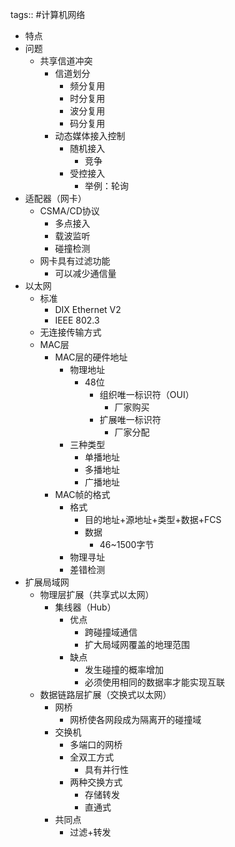 tags:: #计算机网络

- 特点
- 问题
	- 共享信道冲突
		- 信道划分
			- 频分复用
			- 时分复用
			- 波分复用
			- 码分复用
		- 动态媒体接入控制
			- 随机接入
				- 竞争
			- 受控接入
				- 举例：轮询
- 适配器（网卡）
	- CSMA/CD协议
		- 多点接入
		- 载波监听
		- 碰撞检测
	- 网卡具有过滤功能
		- 可以减少通信量
- 以太网
	- 标准
		- DIX Ethernet V2
		- IEEE 802.3
	- 无连接传输方式
	- MAC层
		- MAC层的硬件地址
			- 物理地址
				- 48位
					- 组织唯一标识符（OUI）
						- 厂家购买
					- 扩展唯一标识符
						- 厂家分配
			- 三种类型
				- 单播地址
				- 多播地址
				- 广播地址
		- MAC帧的格式
			- 格式
				- 目的地址+源地址+类型+数据+FCS
				- 数据
					- 46~1500字节
			- 物理寻址
			- 差错检测
- 扩展局域网
	- 物理层扩展（共享式以太网）
		- 集线器（Hub）
			- 优点
				- 跨碰撞域通信
				- 扩大局域网覆盖的地理范围
			- 缺点
				- 发生碰撞的概率增加
				- 必须使用相同的数据率才能实现互联
	- 数据链路层扩展（交换式以太网）
		- 网桥
			- 网桥使各网段成为隔离开的碰撞域
		- 交换机
			- 多端口的网桥
			- 全双工方式
				- 具有并行性
			- 两种交换方式
				- 存储转发
				- 直通式
		- 共同点
			- 过滤+转发